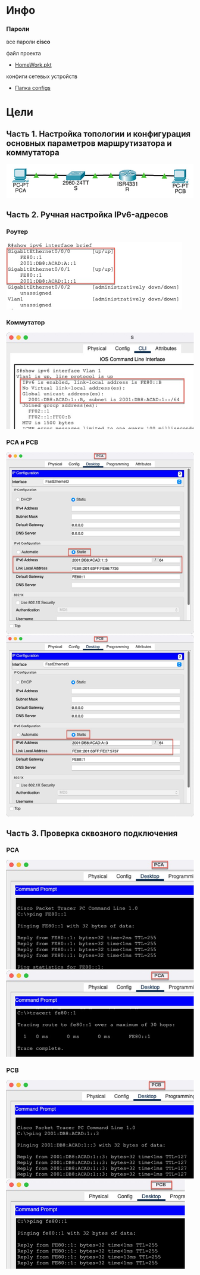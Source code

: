 # Инфо
### Пароли
все пароли **cisco** </br>

файл проекта 
- [HomeWork.pkt](cisco-packet-tracer/HomeWork.pkt) 

конфиги сетевых устройств 
- [Папка configs](cisco-packet-tracer/configs)

# Цели
## Часть 1. Настройка топологии и конфигурация основных параметров маршрутизатора и коммутатора
![Topology.jpg](images/Topology.jpg)

## Часть 2. Ручная настройка IPv6-адресов
### Роутер
![Router_ipv6_info.jpg](images/Router_ipv6_info.jpg)
### Коммутатор
![Switch_ipv6_info.jpg](images/Switch_ipv6_info.jpg)
### PCA и PCB
![PCA_ipv6_info.jpg](images/PCA_ipv6_info.jpg)
![PCB_ipv6_info.jpg](images/PCB_ipv6_info.jpg)

## Часть 3. Проверка сквозного подключения
### PCA
![PCA_ping_fe801.jpg](images/PCA_ping_fe801.jpg)
![PCA_tracert_fe801.jpg](images/PCA_tracert_fe801.jpg)
### PCB
![PCB_ping_PCA.jpg](images/PCB_ping_PCA.jpg)
![PCB_ping_fe801.jpg](images/PCB_ping_fe801.jpg)
